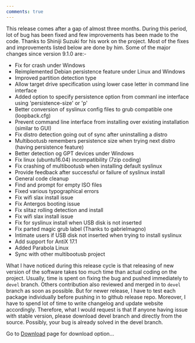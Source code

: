 ```yaml
---
comments: true
---
```


This release comes after a gap of almost three months. During this period, lot of bug has been fixed and few improvements has been made to the code. Thanks to Shiniji Suzuki for his work on the project. Most of the fixes and improvements listed below are done by him. Some of the major changes since version 9.1.0 are:-

* Fix for crash under Windows
* Reimplemented Debian persistence feature under Linux and Windows
* Improved partition detection type
* Allow target drive specification using lower case letter in command line interface
* Added option to specify persistence option from commanl ine interface using 'persistence-size' or 'p'
* Better conversion of syslinux config files to grub compatible one (loopback.cfg)
* Prevent command line interface from installing over existing installation (similar to GUI)
* Fix distro detection going out of sync after uninstalling a distro
* Multibootusb remembers persistence size when trying next distro (having persistence feature)
* Better detection og GPT devices under Windows
* Fix linux (ubuntu16.04) incompatibility (7zip coding)
* Fix crashing of multibootusb when installing default syslinux
* Provide feedback after successful or failure of syslinux install
* General code cleanup
* Find and prompt for empty ISO files
* Fixed various typographical errors
* Fix wifi slax install issue
* Fix Antergos booting issue
* Fix slitaz rolling detection and install
* Fix wifi slax install issue
* Fix for syslinux install when USB disk is not inserted
* Fix parted magic grub label (Thanks to gabrielmagno)
* Intimate users if USB disk not inserted when trying to install syslinux
* Add support for AntiX 17.1
* Added Parabola Linux
* Sync with other multibootusb project

What I have noticed during this release cycle is that releasing of new version of the software takes too much time than actual coding on the project. Usually, time is spent on fixing the bug and pushed immediately to `devel` branch. Others contribution also reviewed and merged in to `devel` branch as soon as possible. But for newer release, I have to test each package individually before pushing in to github release repo. Moreover, I have to spend lot of time to write changelog and update website accordingly. Therefore, what I would request is that If anyone having issue with stable version, please download devel branch and directly from the source. Possibly, your bug is already solved in the devel branch.


Go to [Download](http://multibootusb.org/page_download) page for download option...

